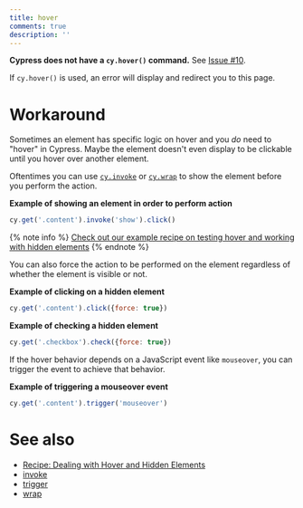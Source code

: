 ```yaml
---
title: hover
comments: true
description: ''
---
```


**Cypress does not have a `cy.hover()` command.** See [Issue #10](https://github.com/cypress-io/cypress/issues/10).

If `cy.hover()` is used, an error will display and redirect you to this page.

# Workaround

Sometimes an element has specific logic on hover and you *do* need to "hover" in Cypress. Maybe the element doesn't even display to be clickable until you hover over another element.

Oftentimes you can use [`cy.invoke`](https://on.cypress.io/api/invoke) or [`cy.wrap`](https://on.cypress.io/api/wrap) to show the element before you perform the action.

**Example of showing an element in order to perform action**
```javascript
cy.get('.content').invoke('show').click()
```

{% note info %}
[Check out our example recipe on testing hover and working with hidden elements](https://github.com/cypress-io/cypress-example-recipes/blob/master/cypress/integration/hover_hidden_elements.js)
{% endnote %}

You can also force the action to be performed on the element regardless of whether the element is visible or not.

**Example of clicking on a hidden element**
```javascript
cy.get('.content').click({force: true})
```

**Example of checking a hidden element**
```javascript
cy.get('.checkbox').check({force: true})
```

If the hover behavior depends on a JavaScript event like `mouseover`, you can trigger the event to achieve that behavior.

**Example of triggering a mouseover event**
```javascript
cy.get('.content').trigger('mouseover')
```

# See also

- [Recipe: Dealing with Hover and Hidden Elements](https://github.com/cypress-io/cypress-example-recipes/blob/master/cypress/integration/hover_hidden_elements_spec.js)
- [invoke](https://on.cypress.io/api/invoke)
- [trigger](https://on.cypress.io/api/trigger)
- [wrap](https://on.cypress.io/api/wrap)
